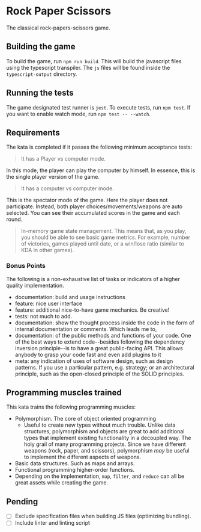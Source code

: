 # Rock Paper Scissors

The classical rock-papers-scissors game.

## Building the game

To build the game, run `npm run build`. This will build the javascript files
using the typescript transpiler. The `js` files will be found inside the
`typescript-output` directory.

## Running the tests

The game designated test runner is `jest`. To execute tests, run `npm test`.
If you want to enable watch mode, run `npm test -- --watch`.

## Requirements

The kata is completed if it passes the following minimum acceptance tests:

> It has a Player vs computer mode.

In this mode, the player can play the computer by himself. In essence, this
is the single player version of the game.

> It has a computer vs computer mode.

This is the spectator mode of the game. Here the player does not participate.
Instead, both player choices/movements/weapons are auto selected. You can see
their accumulated scores in the game and each round.

> In-memory game state management.
> This means that, as you play, you should be able to see basic game metrics.
> For example, number of victories, games played until date, or a win/lose ratio
> (similar to KDA in other games).

### Bonus Points

The following is a non-exhaustive list of tasks or indicators of a higher
quality implementation.

- documentation: build and usage instructions
- feature: nice user interface
- feature: additional nice-to-have game mechanics. Be creative!
- tests: not much to add.
- documentation: show the thought process inside the code in the form of
  internal documentation or comments. Which leads me to,
- documentation: of the public methods and functions of your code. One of the
  best ways to extend code--besides following the dependency inversion
  principle--is to have a great public-facing API. This allows anybody to
  grasp your code fast and even add plugins to it
- meta: any indication of uses of software design, such as design patterns. If
  you use a particular pattern, e.g. strategy; or an architectural principle,
  such as the open-closed principle of the SOLID principles.

## Programming muscles trained

This kata trains the following programming muscles:

- Polymorphism. The core of object oriented programming
  - Useful to create new types without much trouble. Unlike data structures,
    polymorphism and objects are great to add additional types that implement
    existing functionality in a decoupled way. The holy grail of many
    programming projects. Since we have different weapons (rock, paper, and
    scissors), polymorphism _may_ be useful to implement the different aspects
    of weapons.
- Basic data structures. Such as maps and arrays.
- Functional programming higher-order functions.
- Depending on the implementation, `map`, `filter`, and `reduce` can all be
  great assets while creating the game.

## Pending

- [ ] Exclude specification files when building JS files (optimizing bundling).
- [ ] Include linter and linting script
